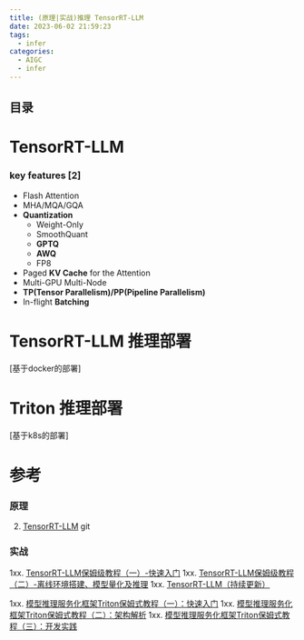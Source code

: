 ```yaml
---
title: (原理|实战)推理 TensorRT-LLM
date: 2023-06-02 21:59:23
tags:
  - infer
categories: 
  - AIGC
  - infer 
---
```


<p></p>
<!-- more -->


## 目录
<!-- toc -->

# TensorRT-LLM
### key features [2]
+ Flash Attention
+ MHA/MQA/GQA
+ **Quantization**
  - Weight-Only
  - SmoothQuant
  - **GPTQ**
  - **AWQ**
  - FP8
+ Paged **KV Cache** for the Attention
+ Multi-GPU Multi-Node
+ **TP(Tensor Parallelism)/PP(Pipeline Parallelism)**
+ In-flight **Batching**

# TensorRT-LLM 推理部署
[基于docker的部署]

# Triton 推理部署
[基于k8s的部署]

# 参考
### 原理
2. [TensorRT-LLM](https://github.com/NVIDIA/TensorRT-LLM/) git


### 实战
1xx. [TensorRT-LLM保姆级教程（一）-快速入门](https://zhuanlan.zhihu.com/p/666849728)
1xx. [TensorRT-LLM保姆级教程（二）-离线环境搭建、模型量化及推理](https://zhuanlan.zhihu.com/p/667572720)
1xx. [TensorRT-LLM（持续更新）](https://zhuanlan.zhihu.com/p/669576221)

1xx. [模型推理服务化框架Triton保姆式教程（一）：快速入门](https://zhuanlan.zhihu.com/p/629336492)
1xx. [模型推理服务化框架Triton保姆式教程（二）：架构解析](https://zhuanlan.zhihu.com/p/634143650)
1xx. [模型推理服务化框架Triton保姆式教程（三）：开发实践](https://zhuanlan.zhihu.com/p/634444666)
